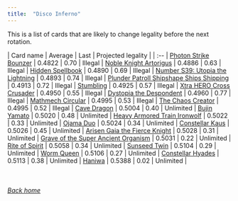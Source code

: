 ```yaml
---
title:  "Disco Inferno"
---
```


This is a list of cards that are likely to change legality before the next rotation.

| Card name | Average | Last | Projected legality |
| :-- |
[Photon Strike Bounzer](https://db.ygoprodeck.com/card/?search=Photon%20Strike%20Bounzer) | 0.4822 | 0.70 | Illegal |
[Noble Knight Artorigus](https://db.ygoprodeck.com/card/?search=Noble%20Knight%20Artorigus) | 0.4886 | 0.63 | Illegal |
[Hidden Spellbook](https://db.ygoprodeck.com/card/?search=Hidden%20Spellbook) | 0.4890 | 0.69 | Illegal |
[Number S39: Utopia the Lightning](https://db.ygoprodeck.com/card/?search=Number%20S39:%20Utopia%20the%20Lightning) | 0.4893 | 0.74 | Illegal |
[Plunder Patroll Shipshape Ships Shipping](https://db.ygoprodeck.com/card/?search=Plunder%20Patroll%20Shipshape%20Ships%20Shipping) | 0.4913 | 0.72 | Illegal |
[Stumbling](https://db.ygoprodeck.com/card/?search=Stumbling) | 0.4925 | 0.57 | Illegal |
[Xtra HERO Cross Crusader](https://db.ygoprodeck.com/card/?search=Xtra%20HERO%20Cross%20Crusader) | 0.4950 | 0.55 | Illegal |
[Dystopia the Despondent](https://db.ygoprodeck.com/card/?search=Dystopia%20the%20Despondent) | 0.4960 | 0.77 | Illegal |
[Mathmech Circular](https://db.ygoprodeck.com/card/?search=Mathmech%20Circular) | 0.4995 | 0.53 | Illegal |
[The Chaos Creator](https://db.ygoprodeck.com/card/?search=The%20Chaos%20Creator) | 0.4995 | 0.52 | Illegal |
[Cave Dragon](https://db.ygoprodeck.com/card/?search=Cave%20Dragon) | 0.5004 | 0.40 | Unlimited |
[Bujin Yamato](https://db.ygoprodeck.com/card/?search=Bujin%20Yamato) | 0.5020 | 0.48 | Unlimited |
[Heavy Armored Train Ironwolf](https://db.ygoprodeck.com/card/?search=Heavy%20Armored%20Train%20Ironwolf) | 0.5022 | 0.33 | Unlimited |
[Ojama Duo](https://db.ygoprodeck.com/card/?search=Ojama%20Duo) | 0.5024 | 0.34 | Unlimited |
[Constellar Kaus](https://db.ygoprodeck.com/card/?search=Constellar%20Kaus) | 0.5026 | 0.45 | Unlimited |
[Arisen Gaia the Fierce Knight](https://db.ygoprodeck.com/card/?search=Arisen%20Gaia%20the%20Fierce%20Knight) | 0.5028 | 0.31 | Unlimited |
[Grave of the Super Ancient Organism](https://db.ygoprodeck.com/card/?search=Grave%20of%20the%20Super%20Ancient%20Organism) | 0.5031 | 0.22 | Unlimited |
[Rite of Spirit](https://db.ygoprodeck.com/card/?search=Rite%20of%20Spirit) | 0.5058 | 0.34 | Unlimited |
[Sunseed Twin](https://db.ygoprodeck.com/card/?search=Sunseed%20Twin) | 0.5104 | 0.29 | Unlimited |
[Worm Queen](https://db.ygoprodeck.com/card/?search=Worm%20Queen) | 0.5106 | 0.27 | Unlimited |
[Constellar Hyades](https://db.ygoprodeck.com/card/?search=Constellar%20Hyades) | 0.5113 | 0.38 | Unlimited |
[Haniwa](https://db.ygoprodeck.com/card/?search=Haniwa) | 0.5388 | 0.02 | Unlimited |

<br>

###### [Back home](index)